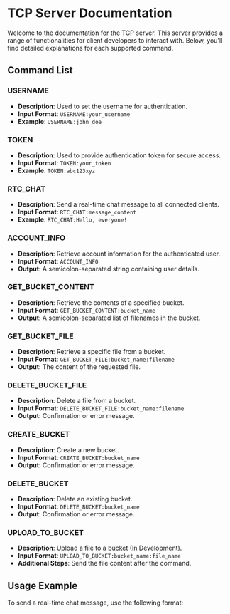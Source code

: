 # TCP Server Documentation

Welcome to the documentation for the TCP server. This server provides a range of functionalities for client developers to interact with. Below, you'll find detailed explanations for each supported command.

## Command List

### USERNAME
- **Description**: Used to set the username for authentication.
- **Input Format**: `USERNAME:your_username`
- **Example**: `USERNAME:john_doe`

### TOKEN
- **Description**: Used to provide authentication token for secure access.
- **Input Format**: `TOKEN:your_token`
- **Example**: `TOKEN:abc123xyz`

### RTC_CHAT
- **Description**: Send a real-time chat message to all connected clients.
- **Input Format**: `RTC_CHAT:message_content`
- **Example**: `RTC_CHAT:Hello, everyone!`

### ACCOUNT_INFO
- **Description**: Retrieve account information for the authenticated user.
- **Input Format**: `ACCOUNT_INFO`
- **Output**: A semicolon-separated string containing user details.

### GET_BUCKET_CONTENT
- **Description**: Retrieve the contents of a specified bucket.
- **Input Format**: `GET_BUCKET_CONTENT:bucket_name`
- **Output**: A semicolon-separated list of filenames in the bucket.

### GET_BUCKET_FILE
- **Description**: Retrieve a specific file from a bucket.
- **Input Format**: `GET_BUCKET_FILE:bucket_name:filename`
- **Output**: The content of the requested file.

### DELETE_BUCKET_FILE
- **Description**: Delete a file from a bucket.
- **Input Format**: `DELETE_BUCKET_FILE:bucket_name:filename`
- **Output**: Confirmation or error message.

### CREATE_BUCKET
- **Description**: Create a new bucket.
- **Input Format**: `CREATE_BUCKET:bucket_name`
- **Output**: Confirmation or error message.

### DELETE_BUCKET
- **Description**: Delete an existing bucket.
- **Input Format**: `DELETE_BUCKET:bucket_name`
- **Output**: Confirmation or error message.

### UPLOAD_TO_BUCKET
- **Description**: Upload a file to a bucket (In Development).
- **Input Format**: `UPLOAD_TO_BUCKET:bucket_name:file_name`
- **Additional Steps**: Send the file content after the command.

## Usage Example

To send a real-time chat message, use the following format:
